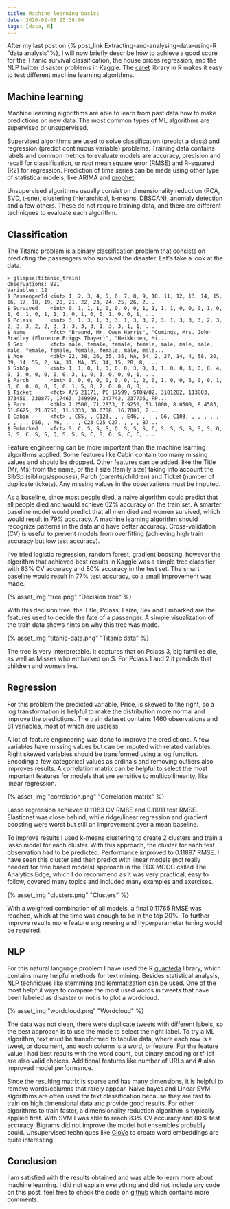 ```yaml
---
title: Machine learning basics
date: 2020-02-08 15:38:06
tags: [data, R]
---
```


After my last post on {% post_link Extracting-and-analysing-data-using-R "data analysis"%}, I will now briefly describe how to achieve a good score for the Titanic survival classification, the house prices regression, and the NLP twitter disaster problems in Kaggle. The [caret](https://topepo.github.io/caret/available-models.html) library in R makes it easy to test different machine learning algorithms.

## Machine learning

Machine learning algorithms are able to learn from past data how to make predictions on new data. The most common types of ML algorithms are supervised or unsupervised.

Supervised algorithms are used to solve classification (predict a class) and regression (predict continuous variable) problems. Training data contains labels and common metrics to evaluate models are accuracy, precision and recall for classification, or root mean square error (RMSE) and R-squared (R2) for regression. Prediction of time series can be made using other type of statistical models, like ARIMA and [prophet](https://facebook.github.io/prophet).

Unsupervised algorithms usually consist on dimensionality reduction (PCA, SVD, t-sne), clustering (hierarchical, k-means, DBSCAN), anomaly detection and a few others. These do not require training data, and there are different techniques to evaluate each algorithm.

## Classification

The Titanic problem is a binary classification problem that consists on predicting the passengers who survived the disaster. Let's take a look at the data.

```
> glimpse(titanic_train)
Observations: 891
Variables: 12
$ PassengerId <int> 1, 2, 3, 4, 5, 6, 7, 8, 9, 10, 11, 12, 13, 14, 15, 16, 17, 18, 19, 20, 21, 22, 23, 24, 25, 26, 2...
$ Survived    <int> 0, 1, 1, 1, 0, 0, 0, 0, 1, 1, 1, 1, 0, 0, 0, 1, 0, 1, 0, 1, 0, 1, 1, 1, 0, 1, 0, 0, 1, 0, 0, 1, ...
$ Pclass      <int> 3, 1, 3, 1, 3, 3, 1, 3, 3, 2, 3, 1, 3, 3, 3, 2, 3, 2, 3, 3, 2, 2, 3, 1, 3, 3, 3, 1, 3, 3, 1, 1, ...
$ Name        <fct> "Braund, Mr. Owen Harris", "Cumings, Mrs. John Bradley (Florence Briggs Thayer)", "Heikkinen, Mi...
$ Sex         <fct> male, female, female, female, male, male, male, male, female, female, female, female, male, male...
$ Age         <dbl> 22, 38, 26, 35, 35, NA, 54, 2, 27, 14, 4, 58, 20, 39, 14, 55, 2, NA, 31, NA, 35, 34, 15, 28, 8, ...
$ SibSp       <int> 1, 1, 0, 1, 0, 0, 0, 3, 0, 1, 1, 0, 0, 1, 0, 0, 4, 0, 1, 0, 0, 0, 0, 0, 3, 1, 0, 3, 0, 0, 0, 1, ...
$ Parch       <int> 0, 0, 0, 0, 0, 0, 0, 1, 2, 0, 1, 0, 0, 5, 0, 0, 1, 0, 0, 0, 0, 0, 0, 0, 1, 5, 0, 2, 0, 0, 0, 0, ...
$ Ticket      <fct> A/5 21171, PC 17599, STON/O2. 3101282, 113803, 373450, 330877, 17463, 349909, 347742, 237736, PP...
$ Fare        <dbl> 7.2500, 71.2833, 7.9250, 53.1000, 8.0500, 8.4583, 51.8625, 21.0750, 11.1333, 30.0708, 16.7000, 2...
$ Cabin       <fct> , C85, , C123, , , E46, , , , G6, C103, , , , , , , , , , D56, , A6, , , , C23 C25 C27, , , , B7...
$ Embarked    <fct> S, C, S, S, S, Q, S, S, S, C, S, S, S, S, S, S, Q, S, S, C, S, S, Q, S, S, S, C, S, Q, S, C, C, ...
```

Feature engineering can be more important than the machine learning algorithms applied. Some features like Cabin contain too many missing values and should be dropped. Other features can be added, like the Title (Mr, Ms) from the name, or the Fsize (family size) taking into account the SibSp (siblings/spouses), Parch (parents/children) and Ticket (number of duplicate tickets). Any missing values in the observations must be imputed.

As a baseline, since most people died, a naive algorithm could predict that all people died and would achieve 62% accuracy on the train set. A smarter baseline model would predict that all men died and women survived, which would result in 79% accuracy. A machine learning algorithm should recognize patterns in the data and have better accuracy. Cross-validation (CV) is useful to prevent models from overfitting (achieving high train accuracy but low test accuracy).

I've tried logistic regression, random forest, gradient boosting, however the algorithm that achieved best results in Kaggle was a simple tree classifier with 83% CV accuracy and 80% accuracy in the test set. The smart baseline would result in 77% test accuracy, so a small improvement was made.

{% asset_img "tree.png" "Decision tree" %}

With this decision tree, the Title, Pclass, Fsize, Sex and Embarked are the features used to decide the fate of a passenger. A simple visualization of the train data shows hints on why this tree was made.

{% asset_img "titanic-data.png" "Titanic data" %}

The tree is very interpretable. It captures that on Pclass 3, big families die, as well as Misses who embarked on S. For Pclass 1 and 2 it predicts that children and women live.

## Regression

For this problem the predicted variable, Price, is skewed to the right, so a log transformation is helpful to make the distribution more normal and improve the predictions. The train dataset contains 1460 observations and 81 variables, most of which are useless.

A lot of feature engineering was done to improve the predictions. A few variables have missing values but can be imputed with related variables. Right skewed variables should be transformed using a log function. Encoding a few categorical values as ordinals and removing outliers also improves results. A correlation matrix can be helpful to select the most important features for models that are sensitive to multicollinearity, like linear regression.

{% asset_img "correlation.png" "Correlation matrix" %}

Lasso regression achieved 0.11183 CV RMSE and 0.11911 test RMSE. Elasticnet was close behind, while ridge/linear regression and gradient boosting were worst but still an improvement over a mean baseline.

To improve results I used k-means clustering to create 2 clusters and train a lasso model for each cluster. With this approach, the cluster for each test observation had to be predicted. Performance improved to 0.11897 RMSE. I have seen this cluster and then predict with linear models (not really needed for tree based models) approach in the EDX MOOC called The Analytics Edge, which I do recommend as it was very practical, easy to follow, covered many topics and included many examples and exercises.

{% asset_img "clusters.png" "Clusters" %}

With a weighted combination of all models, a final 0.11765 RMSE was reached, which at the time was enough to be in the top 20%. To further improve results more feature engineering and hyperparameter tuning would be required.

## NLP

For this natural language problem I have used the R [quanteda](https://quanteda.io) library, which contains many helpful methods for text mining. Besides statistical analysis, NLP techniques like stemming and lemmatization can be used. One of the most helpful ways to compare the most used words in tweets that have been labeled as disaster or not is to plot a wordcloud.

{% asset_img "wordcloud.png" "Wordcloud" %}

The data was not clean, there were duplicate tweets with different labels, so the best approach is to use the mode to select the right label. To try a ML algorithm, text must be transformed to tabular data, where each row is a tweet, or document, and each column is a word, or feature. For the feature value I had best results with the word count, but binary encoding or tf-idf are also valid choices. Additional features like number of URLs and # also improved model performance.

Since the resulting matrix is sparse and has many dimensions, it is helpful to remove words/columns that rarely appear. Naive bayes and Linear SVM algorithms are often used for text classification because they are fast to train on high dimensional data and provide good results. For other algorithms to train faster, a dimensionality reduction algorithm is typically applied first. With SVM I was able to reach 83% CV accuracy and 80% test accuracy. Bigrams did not improve the model but ensembles probably could. Unsupervised techniques like [GloVe](https://nlp.stanford.edu/projects/glove) to create word embeddings are quite interesting.

## Conclusion

I am satisfied with the results obtained and was able to learn more about machine learning. I did not explain everything and did not include any code on this post, feel free to check the code on [github](https://github.com/ruial/kaggle-problems) which contains more comments.
